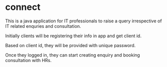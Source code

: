 # connect
This is a java application for IT professionals to raise a query irrespective of IT related enquries and consultation.

Initially clients will be registering their info in app and get client id.

Based on client id, they will be provided with unique password.

Once they logged in, they can start creating enquiry and booking consultation with HRs.
